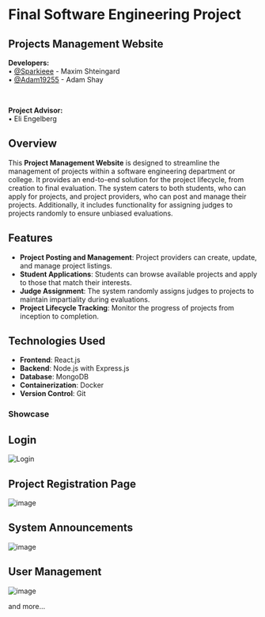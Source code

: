 # Final Software Engineering Project
## Projects Management Website
  <b>Developers:</b><br />
  • <a href="https://github.com/Sparkiee">@Sparkieee</a> - Maxim Shteingard<br />
  • <a href="https://github.com/Adam19255">@Adam19255</a> - Adam Shay

<br />

<b>Project Advisor:</b><br />
• Eli Engelberg


## Overview
This **Project Management Website** is designed to streamline the management of projects within a software engineering department or college. It provides an end-to-end solution for the project lifecycle, from creation to final evaluation. The system caters to both students, who can apply for projects, and project providers, who can post and manage their projects. Additionally, it includes functionality for assigning judges to projects randomly to ensure unbiased evaluations.


## Features
- **Project Posting and Management**: Project providers can create, update, and manage project listings.
- **Student Applications**: Students can browse available projects and apply to those that match their interests.
- **Judge Assignment**: The system randomly assigns judges to projects to maintain impartiality during evaluations.
- **Project Lifecycle Tracking**: Monitor the progress of projects from inception to completion.


## Technologies Used
- **Frontend**: React.js
- **Backend**: Node.js with Express.js
- **Database**: MongoDB
- **Containerization**: Docker
- **Version Control**: Git

### Showcase
## Login
![Login](https://i.imgur.com/MOkHhV6.png)

## Project Registration Page
![image](https://github.com/user-attachments/assets/fc0a6f99-1d7e-4a84-be1d-75c0ba27e00e)

## System Announcements
![image](https://github.com/user-attachments/assets/d69b39fb-422f-4f18-91a0-88745d7cca15)

## User Management
![image](https://github.com/user-attachments/assets/acdfc967-ae3b-477a-a5ca-c959f79e8de5)

and more...


